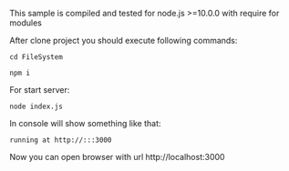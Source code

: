This sample is compiled and tested for node.js >=10.0.0 with require for modules

After clone project you should execute following commands:

`cd FileSystem`

`npm i`

For start server:

`node index.js`

In console will show something like that:

`running at http://:::3000`

Now you can open browser with url http://localhost:3000

